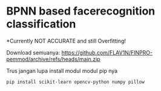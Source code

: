 # BPNN based facerecognition classification
*Currently NOT ACCURATE and still Overfitting!

Download semuanya: https://github.com/FLAV1N/FINPRO-pemmod/archive/refs/heads/main.zip

Trus jangan lupa install modul modul pip nya

    pip install scikit-learn opencv-python numpy pillow

